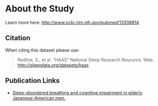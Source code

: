 # About the Study

Learn more here: http://www.ncbi.nlm.nih.gov/pubmed/12938814

## Citation

When citing this dataset please use:

> Redline, S., et al. "HAAS" National Sleep Research Resource. Web. http://sleepdata.org/datasets/haas.

## Publication Links

- [Sleep-disordered breathing and cognitive impairment in elderly Japanese-American men.](http://www.ncbi.nlm.nih.gov/pubmed/12938814)
